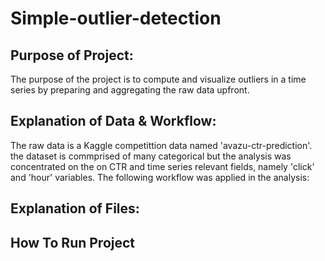 # Simple-outlier-detection

## Purpose of Project: 
The purpose of the project is to compute and visualize outliers in a time series by preparing and aggregating the raw data upfront. 

## Explanation of Data & Workflow:
The raw data is a Kaggle competittion data named 'avazu-ctr-prediction'. the dataset is commprised of many categorical but the analysis was concentrated on the on CTR and time series relevant fields, namely 'click' and 'hour' variables. The following workflow was applied in the analysis:



## Explanation of Files:


## How To Run Project
